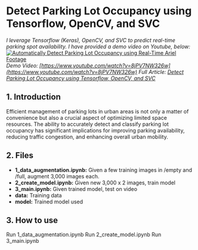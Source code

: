 # Detect Parking Lot Occupancy using Tensorflow, OpenCV, and SVC

*I leverage Tensorflow (Keras), OpenCV, and SVC to predict real-time parking spot availability. I have provided a demo video on Youtube, below:*
[![Automatically Detect Parking Lot Occupancy using Real-Time Ariel Footage](https://miro.medium.com/v2/resize:fit:1400/format:webp/1*fLdGL7Q5HSbRpwoz5St19A.png)](https://www.youtube.com/watch?v=8jPV7NW326w "[Youtube] Automatically Detect Parking Lot Occupancy using Real-Time Ariel Footage")
*Demo Video: [https://www.youtube.com/watch?v=8jPV7NW326w](https://www.youtube.com/watch?v=8jPV7NW326w)*
*Full Article: [Detect Parking Lot Occupancy using Tensorflow, OpenCV, and SVC](https://medium.com/@yohmori/parking-lot-space-detection-60712dc5d1c7)*


## 1. Introduction
Efficient management of parking lots in urban areas is not only a matter of convenience but also a crucial aspect of optimizing limited space resources. The ability to accurately detect and classify parking lot occupancy has significant implications for improving parking availability, reducing traffic congestion, and enhancing overall urban mobility.

## 2. Files
- **1_data_augmentation.ipynb:** Given a few training images in /empty and /full, augment 3,000 images each.
- **2_create_model.ipynb:** Given new 3,000 x 2 images, train model
- **3_main.ipynb:** Given trained model, test on video
- **data:** Training data
- **model:** Trained model used


## 3. How to use
Run 1_data_augmentation.ipynb
Run 2_create_model.ipynb
Run 3_main.ipynb